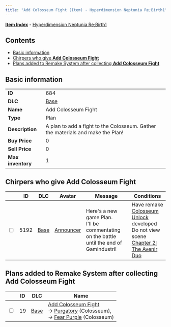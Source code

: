```yaml
---
title: "Add Colosseum Fight (Item) - Hyperdimension Neptunia Re;Birth1"
---
```


[**Item Index**](/neptunia/rb1/item/index.html) - [Hyperdimension Neptunia Re;Birth1](/neptunia/rb1)

## Contents

- [Basic information](#basic-information)
- [Chirpers who give **Add Colosseum Fight**](#chirpers-who-give-add-colosseum-fight)
- [Plans added to Remake System after collecting **Add Colosseum Fight**](#plans-added-to-remake-system-after-collecting-add-colosseum-fight)

## Basic information

|   |   |
| -- | -- |
| **ID** | 684 |
| **DLC** | [Base](/neptunia/rb1/dlc/1-base.html) |
| **Name** | Add Colosseum Fight |
| **Type** | Plan |
| **Description** | A plan to add a fight to the Colosseum. Gather the materials and make the Plan! |
| **Buy Price** | 0 |
| **Sell Price** | 0 |
| **Max inventory** | 1 |


## Chirpers who give **Add Colosseum Fight**

|    | ID | DLC | Avatar | Message | Conditions |
| -- | -- | --- | ------ | ------- | ---------- |
| <input type="checkbox" id="rb1-chirper-event-1-5192" class="trackbox" /> | 5192 | [Base](/neptunia/rb1/dlc/1-base.html) | [Announcer](/neptunia/rb1/undefined/1-252-announcer.html) | Here's a new game Plan.<br />I'll be commentating on the battle until the end of Gamindustri! | Have remake [Colosseum Unlock](/neptunia/rb1/remake/1-18-colosseum-unlock.html) developed<br />Do not view scene [Chapter 2: The Avenir Duo](/neptunia/rb1/scene/1-216-chapter-2-the-avenir-duo.html) |


## Plans added to Remake System after collecting **Add Colosseum Fight**

|    | ID | DLC | Name |
| -- | -- | --- | ---- |
| <input type="checkbox" id="rb1-remake-1-19" class="trackbox" /> | 19 | [Base](/neptunia/rb1/dlc/1-base.html) | [Add Colosseum Fight](/neptunia/rb1/remake/1-19-add-colosseum-fight.html)<br /> → [Purgatory](/neptunia/rb1/quest/1-2011-purgatory.html) (Colosseum),<br /> → [Fear Purple](/neptunia/rb1/quest/1-2026-fear-purple.html) (Colosseum) |
